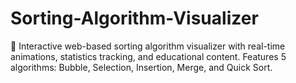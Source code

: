# Sorting-Algorithm-Visualizer
🎯 Interactive web-based sorting algorithm visualizer with real-time animations, statistics tracking, and educational content. Features 5 algorithms: Bubble, Selection, Insertion, Merge, and Quick Sort.
